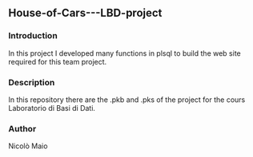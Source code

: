 ## House-of-Cars---LBD-project

### Introduction
In this project I developed many functions in plsql to build the web site required for this team project.

### Description
In this repository there are the .pkb and .pks of the project for the cours Laboratorio di Basi di Dati.

### Author
Nicolò Maio
